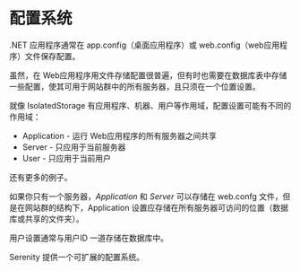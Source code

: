 # 配置系统

.NET 应用程序通常在 app.config（桌面应用程序）或 web.config（web应用程序）文件保存配置。 

虽然，在 Web应用程序用文件存储配置很普遍，但有时也需要在数据库表中存储一些配置，使其可用于网站群中的所有服务器，且只须在一个位置设置。

就像 IsolatedStorage 有应用程序、机器、用户等作用域，配置设置可能有不同的作用域：

- Application - 运行 Web应用程序的所有服务器之间共享
- Server - 只应用于当前服务器
- User - 只应用于当前用户

还有更多的例子。

如果你只有一个服务器，*Application* 和 *Server* 可以存储在 web.confg 文件，但是在网站群的结构下，Application 设置应存储在所有服务器可访问的位置（数据库或共享的文件夹）。

用户设置通常与用户ID 一道存储在数据库中。

Serenity 提供一个可扩展的配置系统。


